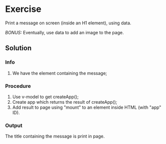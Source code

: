 # Exercise

Print a message on screen (inside an H1 element), using data.

*BONUS:* Eventually, use data to add an image to the page.

## Solution

### Info

1. We have the element containing the message;

### Procedure

1. Use v-model to get createApp();
2. Create app which returns the result of createApp();
3. Add result to page using "mount" to an element inside HTML (with "app" ID).

### Output

The title containing the message is print in page.